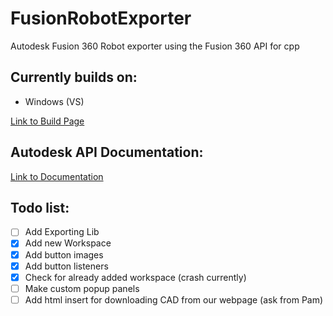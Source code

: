 # FusionRobotExporter
Autodesk Fusion 360 Robot exporter using the Fusion 360 API for cpp

## Currently builds on:
*  Windows (VS)

[Link to Build Page](Build)

## Autodesk API Documentation:
[Link to Documentation](Documentation)

## Todo list:
* [ ]  Add Exporting Lib
* [x]  Add new Workspace
* [x]  Add button images
* [x]  Add button listeners
* [x]  Check for already added workspace (crash currently)
* [ ]  Make custom popup panels
* [ ]  Add html insert for downloading CAD from our webpage (ask from Pam)
